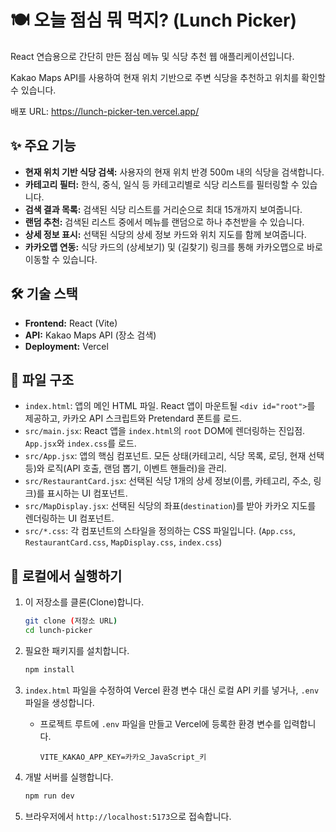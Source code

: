 # 🍽️ 오늘 점심 뭐 먹지? (Lunch Picker)

React 연습용으로 간단히 만든 점심 메뉴 및 식당 추천 웹 애플리케이션입니다.

Kakao Maps API를 사용하여 현재 위치 기반으로 주변 식당을 추천하고 위치를 확인할 수 있습니다.

배포 URL: https://lunch-picker-ten.vercel.app/

## ✨ 주요 기능

* **현재 위치 기반 식당 검색:** 사용자의 현재 위치 반경 500m 내의 식당을 검색합니다.
* **카테고리 필터:** 한식, 중식, 일식 등 카테고리별로 식당 리스트를 필터링할 수 있습니다.
* **검색 결과 목록:** 검색된 식당 리스트를 거리순으로 최대 15개까지 보여줍니다.
* **랜덤 추천:** 검색된 리스트 중에서 메뉴를 랜덤으로 하나 추천받을 수 있습니다.
* **상세 정보 표시:** 선택된 식당의 상세 정보 카드와 위치 지도를 함께 보여줍니다.
* **카카오맵 연동:** 식당 카드의 (상세보기) 및 (길찾기) 링크를 통해 카카오맵으로 바로 이동할 수 있습니다.

## 🛠️ 기술 스택

* **Frontend:** React (Vite)
* **API:** Kakao Maps API (장소 검색)
* **Deployment:** Vercel

## 📂 파일 구조

* `index.html`: 앱의 메인 HTML 파일. React 앱이 마운트될 `<div id="root">`를 제공하고, 카카오 API 스크립트와 Pretendard 폰트를 로드.
* `src/main.jsx`: React 앱을 `index.html`의 `root` DOM에 렌더링하는 진입점. `App.jsx`와 `index.css`를 로드.
* `src/App.jsx`: 앱의 핵심 컴포넌트. 모든 상태(카테고리, 식당 목록, 로딩, 현재 선택 등)와 로직(API 호출, 랜덤 뽑기, 이벤트 핸들러)을 관리.
* `src/RestaurantCard.jsx`: 선택된 식당 1개의 상세 정보(이름, 카테고리, 주소, 링크)를 표시하는 UI 컴포넌트.
* `src/MapDisplay.jsx`: 선택된 식당의 좌표(`destination`)를 받아 카카오 지도를 렌더링하는 UI 컴포넌트.
* `src/*.css`: 각 컴포넌트의 스타일을 정의하는 CSS 파일입니다. (`App.css`, `RestaurantCard.css`, `MapDisplay.css`, `index.css`)

## 🚀 로컬에서 실행하기

1.  이 저장소를 클론(Clone)합니다.
    ```bash
    git clone (저장소 URL)
    cd lunch-picker
    ```

2.  필요한 패키지를 설치합니다.
    ```bash
    npm install
    ```

3.  `index.html` 파일을 수정하여 Vercel 환경 변수 대신 로컬 API 키를 넣거나, `.env` 파일을 생성합니다.
    * 프로젝트 루트에 `.env` 파일을 만들고 Vercel에 등록한 환경 변수를 입력합니다.
        ```
        VITE_KAKAO_APP_KEY=카카오_JavaScript_키
        ```

4.  개발 서버를 실행합니다.
    ```bash
    npm run dev
    ```

5.  브라우저에서 `http://localhost:5173`으로 접속합니다.
